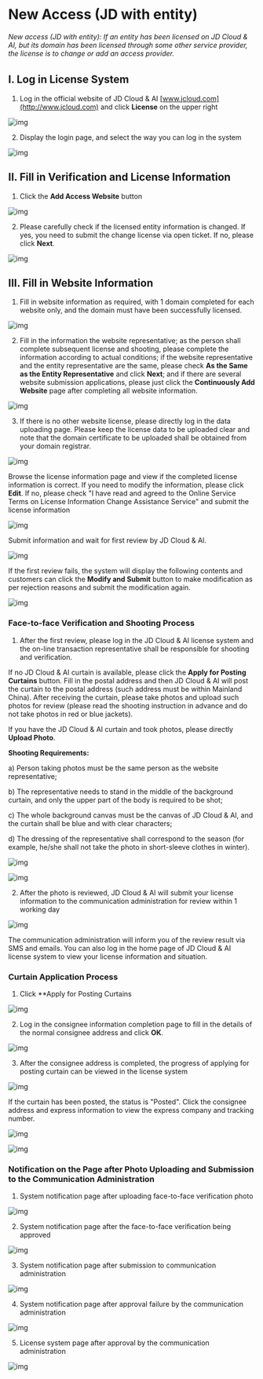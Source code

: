# New Access (JD with entity)

###### New access (JD with entity): If an entity has been licensed on JD Cloud & AI, but its domain has been licensed through some other service provider, the license is to change or add an access provider.

## I. Log in License System

1. Log in the official website of JD Cloud & AI [www.jcloud.com](http://www.jcloud.com) and click **License** on the upper right

![img](https://github.com/jdcloudcom/cn/blob/joytaobao-beian-2020032001/image/ICP-License-Service/New-Access-Subject-cn-1.png)

2. Display the login page, and select the way you can log in the system

![img](https://github.com/jdcloudcom/cn/blob/joytaobao-beian-2020032001/image/ICP-License-Service/New-Access-Subject-cn-2.png)

## II. Fill in Verification and License Information

1. Click the **Add Access Website** button

![img](https://github.com/jdcloudcom/cn/blob/joytaobao-beian-2020032001/image/ICP-License-Service/New-Access-Subject-cn-3.png)

2. Please carefully check if the licensed entity information is changed. If yes, you need to submit the change license via open ticket. If no, please click **Next**.

![img](https://github.com/jdcloudcom/cn/blob/joytaobao-beian-2020032001/image/ICP-License-Service/New-Access-Subject-cn-4.png)

## III. Fill in Website Information

1. Fill in website information as required, with 1 domain completed for each website only, and the domain must have been successfully licensed.

 ![img](https://github.com/jdcloudcom/cn/blob/joytaobao-beian-2020032001/image/ICP-License-Service/New-Access-Subject-cn-5.png)

2. Fill in the information the website representative; as the person shall complete subsequent license and shooting, please complete the information according to actual conditions; if the website representative and the entity representative are the same, please check **As the Same as the Entity Representative** and click **Next**; and if there are several website submission applications, please just click the **Continuously Add Website** page after completing all website information.

![img](https://github.com/jdcloudcom/cn/blob/joytaobao-beian-2020032001/image/ICP-License-Service/New-Access-Subject-cn-6.png) 

3. If there is no other website license, please directly log in the data uploading page. Please keep the license data to be uploaded clear and note that the domain certificate to be uploaded shall be obtained from your domain registrar.

![img](https://github.com/jdcloudcom/cn/blob/joytaobao-beian-2020032001/image/ICP-License-Service/New-Access-Subject-cn-7.png) 

Browse the license information page and view if the completed license information is correct. If you need to modify the information, please click **Edit**. If no, please check "I have read and agreed to the Online Service Terms on License Information Change Assistance Service" and submit the license information

  ![img](https://github.com/jdcloudcom/cn/blob/joytaobao-beian-2020032001/image/ICP-License-Service/New-Access-Subject-cn-8.png)

Submit information and wait for first review by JD Cloud & AI.

![img](https://github.com/jdcloudcom/cn/blob/joytaobao-beian-2020032001/image/ICP-License-Service/New-Access-Subject-cn-9.png)

If the first review fails, the system will display the following contents and customers can click the **Modify and Submit** button to make modification as per rejection reasons and submit the modification again.

![img](https://github.com/jdcloudcom/cn/blob/joytaobao-beian-2020032001/image/ICP-License-Service/New-Access-Subject-cn-10.png)

### Face-to-face Verification and Shooting Process

1. After the first review, please log in the JD Cloud & AI license system and the on-line transaction representative shall be responsible for shooting and verification.

If no JD Cloud & AI curtain is available, please click the **Apply for Posting Curtains** button. Fill in the postal address and then JD Cloud & AI will post the curtain to the postal address (such address must be within Mainland China). After receiving the curtain, please take photos and upload such photos for review (please read the shooting instruction in advance and do not take photos in red or blue jackets).

If you have the JD Cloud & AI curtain and took photos, please directly **Upload Photo**.

**Shooting Requirements:**

a)   Person taking photos must be the same person as the website representative;

b)   The representative needs to stand in the middle of the background curtain, and only the upper part of the body is required to be shot;

c)    The whole background canvas must be the canvas of JD Cloud & AI, and the curtain shall be blue and with clear characters;

d)   The dressing of the representative shall correspond to the season (for example, he/she shall not take the photo in short-sleeve clothes in winter).

![img](https://github.com/jdcloudcom/cn/blob/joytaobao-beian-2020032001/image/ICP-License-Service/New-Access-Subject-cn-11.png)

![img](https://github.com/jdcloudcom/cn/blob/joytaobao-beian-2020032001/image/ICP-License-Service/New-Access-Subject-cn-12.png)

2. After the photo is reviewed, JD Cloud & AI will submit your license information to the communication administration for review within 1 working day

![img](https://github.com/jdcloudcom/cn/blob/joytaobao-beian-2020032001/image/ICP-License-Service/New-Access-Subject-cn-13.png)

The communication administration will inform you of the review result via SMS and emails. You can also log in the home page of JD Cloud & AI license system to view your license information and situation.

### Curtain Application Process

1. Click **Apply for Posting Curtains

![img](https://github.com/jdcloudcom/cn/blob/joytaobao-beian-2020032001/image/ICP-License-Service/New-Access-Subject-cn-14.png)

2. Log in the consignee information completion page to fill in the details of the normal consignee address and click **OK**.

![img](https://github.com/jdcloudcom/cn/blob/joytaobao-beian-2020032001/image/ICP-License-Service/New-Access-Subject-cn-15.png)

3. After the consignee address is completed, the progress of applying for posting curtain can be viewed in the license system

![img](https://github.com/jdcloudcom/cn/blob/joytaobao-beian-2020032001/image/ICP-License-Service/New-Access-Subject-cn-16.png)

If the curtain has been posted, the status is "Posted". Click the consignee address and express information to view the express company and tracking number.

![img](https://github.com/jdcloudcom/cn/blob/joytaobao-beian-2020032001/image/ICP-License-Service/New-Access-Subject-cn-17.png)

 ![img](https://github.com/jdcloudcom/cn/blob/joytaobao-beian-2020032001/image/ICP-License-Service/New-Access-Subject-cn-18.png)

### Notification on the Page after Photo Uploading and Submission to the Communication Administration

1. System notification page after uploading face-to-face verification photo

![img](https://github.com/jdcloudcom/cn/blob/joytaobao-beian-2020032001/image/ICP-License-Service/New-Access-Subject-cn-19.png)

2. System notification page after the face-to-face verification being approved

![img](https://github.com/jdcloudcom/cn/blob/joytaobao-beian-2020032001/image/ICP-License-Service/New-Access-Subject-cn-20.png)

3. System notification page after submission to communication administration

![img](https://github.com/jdcloudcom/cn/blob/joytaobao-beian-2020032001/image/ICP-License-Service/New-Access-Subject-cn-21.png)

4. System notification page after approval failure by the communication administration

![img](https://github.com/jdcloudcom/cn/blob/joytaobao-beian-2020032001/image/ICP-License-Service/New-Access-Subject-cn-22.png)

5. License system page after approval by the communication administration

![img](https://github.com/jdcloudcom/cn/blob/joytaobao-beian-2020032001/image/ICP-License-Service/New-Access-Subject-cn-23.png)
